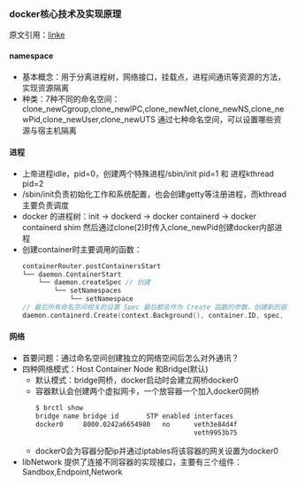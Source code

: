 ### docker核心技术及实现原理
原文引用：[linke](https://draveness.me/docker/)
#### namespace
- 基本概念：用于分离进程树，网络接口，挂载点，进程间通讯等资源的方法，实现资源隔离
- 种类：7种不同的命名空间：clone_newCgroup,clone_newIPC,clone_newNet,clone_newNS,clone_newPid,clone_newUser,clone_newUTS
通过七种命名空间，可以设置哪些资源与宿主机隔离

#### 进程
- 上帝进程idle，pid=0，创建两个特殊进程/sbin/init pid=1 和 进程kthread  pid=2
- /sbin/init负责初始化工作和系统配置，也会创建getty等注册进程，而kthread主要负责调度
- docker 的进程树：init -> dockerd -> docker containerd -> docker containerd shim 然后通过clone(2)时传入clone_newPid创建docker内部进程
- 创建container时主要调用的函数：
    ```go
    containerRouter.postContainersStart
    └── daemon.ContainerStart
        └── daemon.createSpec // 创建
            └── setNamespaces
                └── setNamespace
    // 最后所有命名空间相关的设置 Spec 最后都会作为 Create 函数的参数，创建新的容器，完成容器内进程/网络等资源与宿主机的隔离
    daemon.containerd.Create(context.Background(), container.ID, spec, createOptions)
    ```
#### 网络
- 首要问题：通过命名空间创建独立的网络空间后怎么对外通讯？
- 四种网络模式：Host Container Node 和Bridge(默认)
    - 默认模式：bridge网桥，docker启动时会建立网桥docker0
    - 容器默认会创建两个虚拟网卡，一个放容器一个加入docker0网桥
        ```sh
        $ brctl show
        bridge name	bridge id		STP enabled	interfaces
        docker0		8000.0242a6654980	no		veth3e84d4f
                                                veth9953b75
        ```
     - docker0会为容器分配ip并通过iptables将该容器的网关设置为docker0
- libNetwork 提供了连接不同容器的实现接口，主要有三个组件：Sandbox,Endpoint,Network
